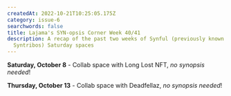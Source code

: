 ```yaml
---
createdAt: 2022-10-21T10:25:05.175Z
category: issue-6
searchwords: false
title: Lajama's SYN-opsis Corner Week 40/41
description: A recap of the past two weeks of Synful (previously known as
  Syntribos) Saturday spaces
---
```

**S﻿aturday, October 8** - Collab space with Long Lost NFT, *no synopsis needed*!



**T﻿hursday, October 13** - Collab space with Deadfellaz, *no synopsis needed*!